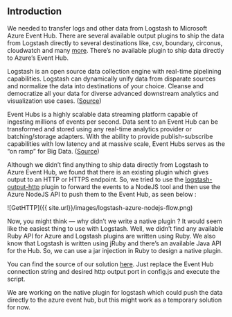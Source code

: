 ## Introduction

We needed to transfer logs and other data from Logstash to Microsoft Azure Event Hub. There are several available output plugins to ship the data from Logstash directly to several destinations like, csv, boundary, circonus, cloudwatch and many [more][output-plugins]. There’s no available plugin to ship data directly to Azure’s Event Hub.

Logstash is an open source data collection engine with real-time pipelining capabilities. Logstash can dynamically unify data from disparate sources and normalize the data into destinations of your choice. Cleanse and democratize all your data for diverse advanced downstream analytics and visualization use cases. ([Source][logstash])

Event Hubs is a highly scalable data streaming platform capable of ingesting millions of events per second. Data sent to an Event Hub can be transformed and stored using any real-time analytics provider or batching/storage adapters. With the ability to provide publish-subscribe capabilities with low latency and at massive scale, Event Hubs serves as the “on ramp” for Big Data. ([Source][eventhub])

Although we didn’t find anything to ship data directly from Logstash to Azure Event Hub, we found that there is an existing plugin which gives output to an HTTP or HTTPS endpoint. So, we tried to use the [logstash-output-http][logstash-output-http] plugin to forward the events to a NodeJS tool and then use the Azure NodeJS API to push them to the Event Hub, as seen below :

![GetHTTP]({{ site.url}}/images/logstash-azure-nodejs-flow.png)

Now, you might think — why didn’t we  write a native plugin ? It would seem like the easiest thing to use with Logstash. Well, we didn’t find any available Ruby API for Azure and Logstash plugins are written using Ruby. We also know that Logstash is written using jRuby and there’s an available Java API for the Hub. So, we can use a jar injection in Ruby to design a native plugin.


You can find the source of our solution [here][source]. Just replace the Event Hub connection string and desired http output port in config.js and execute the script.

We are working on the native plugin for logstash which could push the data directly to the azure event hub, but this might work as a temporary solution for now.

[logstash]: https://www.elastic.co/guide/en/logstash/current/introduction.html
[eventhub]: https://docs.microsoft.com/en-us/azure/event-hubs/event-hubs-what-is-event-hubs
[output-plugins]: https://www.elastic.co/guide/en/logstash/current/output-plugins.html
[logstash-output-http]: https://github.com/logstash-plugins/logstash-output-http
[source]: https://github.com/linkbynet/OPS2.0/tree/master/lemur
